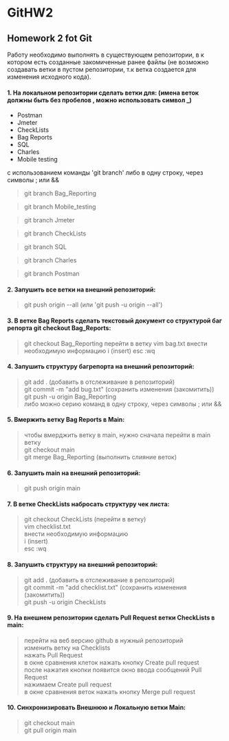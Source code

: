 # GitHW2
## Homework 2 fot Git  
Работу необходимо выполнять в существующем репозитории, в к котором есть созданные закомиченные ранее файлы (не возможно создавать ветки в пустом репозитории, т.к ветка создается для изменения исходного кода).  
#### 1. На локальном репозитории сделать ветки для: (имена веток должны быть без пробелов , можно использовать символ _)
- Postman  
- Jmeter  
- CheckLists  
- Bag Reports  
- SQL  
- Charles  
- Mobile testing  

с использованием команды 'git branch' либо в одну строку, через символы ; или &&
 
> git branch Bag_Reporting

> git branch Mobile_testing

> git branch Jmeter

> git branch CheckLists

> git branch SQL

> git branch Charles

> git branch Postman  

#### 2. Запушить все ветки на внешний репозиторий:  
> git push origin --all (или 'git push -u origin --all')

#### 3. В ветке Bag Reports сделать текстовый документ со структурой баг репорта git checkout Bag_Reports:
> git checkout Bag_Reporting перейти в ветку vim bag.txt
> внести необходимую информацию
> i (insert)
> esc :wq
 
#### 4. Запушить структуру багрепорта на внешний репозиторий:
> git add . (добавить в отслеживание в репозиторий)  
> git commit -m "add bug.txt" (сохранить изменения (закомитить))  
> git push -u origin Bag_Reporting  
> либо можно серию команд в одну строку, через символы ; или &&
  
#### 5. Вмержить ветку Bag Reports в Main:  
> чтобы вмерджить ветку в main, нужно сначала перейти в main ветку  
> git checkout main  
> git merge Bag_Reporting (выполнить слияние веток)  
  
#### 6. Запушить main на внешний репозиторий:
> git push origin main
  
#### 7. В ветке CheckLists набросать структуру чек листа:  
> git checkout CheckLists (перейти в ветку)  
> vim checklist.txt  
> внести необходимую информацию  
> i (insert)  
> esc :wq

#### 8. Запушить структуру на внешний репозиторий:  
> git add . (добавить в отслеживание в репозиторий)  
> git commit -m "add checklist.txt" (сохранить изменения (закомитить))   
> git push -u origin CheckLists  

#### 9. На внешнем репозитории сделать Pull Request ветки CheckLists в main:  
> перейти на веб версию github в нужный репозиторий  
> изменить ветку на Checklists  
> нажать Pull Request  
> в окне сравнения клеток нажать кнопку Create pull request  
> после нажатия кнопки появится окно ввода сообщений Pull Request  
> нажимаем Create pull request  
> в окне сравнения веток нажать кнопку Merge pull request

#### 10. Синхронизировать Внешнюю и Локальную ветки Main:  
> git checkout main  
> git pull origin main



